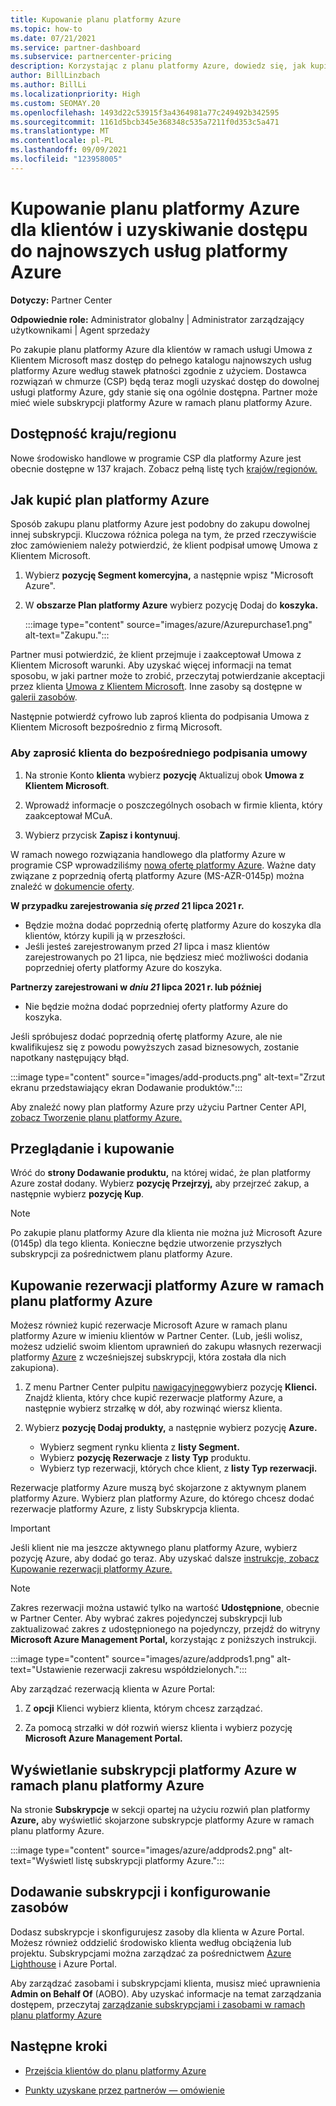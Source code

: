 ```yaml
---
title: Kupowanie planu platformy Azure
ms.topic: how-to
ms.date: 07/21/2021
ms.service: partner-dashboard
ms.subservice: partnercenter-pricing
description: Korzystając z planu platformy Azure, dowiedz się, jak kupić pojedynczą lub wiele subskrypcji platformy Azure, rezerwacji platformy Azure, skonfigurować zasoby oraz wyświetlić lub dodać subskrypcje.
author: BillLinzbach
ms.author: BillLi
ms.localizationpriority: High
ms.custom: SEOMAY.20
ms.openlocfilehash: 1493d22c53915f3a4364981a77c249492b342595
ms.sourcegitcommit: 1161d5bcb345e368348c535a7211f0d353c5a471
ms.translationtype: MT
ms.contentlocale: pl-PL
ms.lasthandoff: 09/09/2021
ms.locfileid: "123958005"
---
```

# <a name="purchase-the-azure-plan-for-customers-and-access-the-latest-azure-services"></a>Kupowanie planu platformy Azure dla klientów i uzyskiwanie dostępu do najnowszych usług platformy Azure

**Dotyczy:** Partner Center 

**Odpowiednie role:** Administrator globalny | Administrator zarządzający użytkownikami | Agent sprzedaży

Po zakupie planu platformy Azure dla klientów w ramach usługi Umowa z Klientem Microsoft masz dostęp do pełnego katalogu najnowszych usług platformy Azure według stawek płatności zgodnie z użyciem. Dostawca rozwiązań w chmurze (CSP) będą teraz mogli uzyskać dostęp do dowolnej usługi platformy Azure, gdy stanie się ona ogólnie dostępna. Partner może mieć wiele subskrypcji platformy Azure w ramach planu platformy Azure. 

## <a name="countryregion-availability"></a>Dostępność kraju/regionu

Nowe środowisko handlowe w programie CSP dla platformy Azure jest obecnie dostępne w 137 krajach. Zobacz pełną listę tych [krajów/regionów.](https://query.prod.cms.rt.microsoft.com/cms/api/am/binary/RE3QN0x) 

## <a name="how-to-purchase-azure-plan"></a>Jak kupić plan platformy Azure

Sposób zakupu planu platformy Azure jest podobny do zakupu dowolnej innej subskrypcji. Kluczowa różnica polega na tym, że przed rzeczywiście złoc zamówieniem należy potwierdzić, że klient podpisał umowę Umowa z Klientem Microsoft.

1. Wybierz **pozycję Segment komercyjna,** a następnie wpisz "Microsoft Azure".
2. W **obszarze Plan platformy Azure** wybierz pozycję Dodaj do **koszyka.**

   :::image type="content" source="images/azure/Azurepurchase1.png" alt-text="Zakupu.":::

Partner musi potwierdzić, że klient przejmuje i zaakceptował Umowa z Klientem Microsoft warunki. Aby uzyskać więcej informacji na temat sposobu, w jaki partner może to zrobić, przeczytaj potwierdzanie akceptacji przez klienta [Umowa z Klientem Microsoft](./confirm-customer-agreement.md). Inne zasoby są dostępne w [galerii zasobów](https://partner.microsoft.com/resources/collection/Microsoft-Customer-Agreement-in-the-CSP-program#/).

Następnie potwierdź cyfrowo lub zaproś klienta do podpisania Umowa z Klientem Microsoft bezpośrednio z firmą Microsoft. 

### <a name="to-invite-the-customer-to-sign-the-agreement-directly"></a>Aby zaprosić klienta do bezpośredniego podpisania umowy 

1. Na stronie Konto **klienta** wybierz **pozycję** Aktualizuj obok **Umowa z Klientem Microsoft**.

2. Wprowadź informacje o poszczególnych osobach w firmie klienta, który zaakceptował MCuA.

3. Wybierz przycisk **Zapisz i kontynuuj**.  

W ramach nowego rozwiązania handlowego dla platformy Azure w programie CSP wprowadziliśmy [nową ofertę platformy Azure](./azure-plan-lp.md). Ważne daty związane z poprzednią ofertą platformy Azure (MS-AZR-0145p) można znaleźć w [dokumencie oferty](https://go.microsoft.com/fwlink/p/?linkid=2164140).

**W przypadku zarejestrowania *się przed* 21 lipca 2021 r.**
- Będzie można dodać poprzednią ofertę platformy Azure do koszyka dla klientów, którzy kupili ją w przeszłości.
- Jeśli jesteś zarejestrowanym przed *21* lipca i masz klientów zarejestrowanych po 21 lipca, nie będziesz mieć możliwości dodania poprzedniej oferty platformy Azure do koszyka.

**Partnerzy zarejestrowani w *dniu 21* lipca 2021 r. lub później**
- Nie będzie można dodać poprzedniej oferty platformy Azure do koszyka.

Jeśli spróbujesz dodać poprzednią ofertę platformy Azure, ale nie kwalifikujesz się z powodu powyższych zasad biznesowych, zostanie napotkany następujący błąd. 

:::image type="content" source="images/add-products.png" alt-text="Zrzut ekranu przedstawiający ekran Dodawanie produktów.":::

Aby znaleźć nowy plan platformy Azure przy użyciu Partner Center API, [zobacz Tworzenie planu platformy Azure.](/partner-center/develop/create-azure-plan#get-the-catalog-item-for-azure-plan)

## <a name="review-and-buy"></a>Przeglądanie i kupowanie

Wróć do **strony Dodawanie produktu,** na której widać, że plan platformy Azure został dodany. Wybierz **pozycję Przejrzyj,** aby przejrzeć zakup, a następnie wybierz **pozycję Kup**. 

> [!NOTE]
> Po zakupie planu platformy Azure dla klienta nie można już Microsoft Azure (0145p) dla tego klienta. Konieczne będzie utworzenie przyszłych subskrypcji za pośrednictwem planu platformy Azure.

## <a name="purchase-azure-reservations-under-the-azure-plan"></a>Kupowanie rezerwacji platformy Azure w ramach planu platformy Azure 
  
Możesz również kupić rezerwacje Microsoft Azure w ramach planu platformy Azure w imieniu klientów w Partner Center. (Lub, jeśli wolisz, możesz udzielić swoim klientom uprawnień do zakupu własnych rezerwacji platformy [Azure](give-customers-permission.md) z wcześniejszej subskrypcji, która została dla nich zakupiona).

1. Z menu Partner Center pulpitu [nawigacyjnego](https://partner.microsoft.com/dashboard/)wybierz pozycję **Klienci.** Znajdź klienta, który chce kupić rezerwacje platformy Azure, a następnie wybierz strzałkę w dół, aby rozwinąć wiersz klienta.

2. Wybierz **pozycję Dodaj produkty,** a następnie wybierz pozycję **Azure.** 

   - Wybierz segment rynku klienta z **listy Segment.**
   - Wybierz **pozycję Rezerwacje** z **listy Typ** produktu.
   - Wybierz typ rezerwacji, których chce klient, z **listy Typ rezerwacji.**

Rezerwacje platformy Azure muszą być skojarzone z aktywnym planem platformy Azure. Wybierz plan platformy Azure, do którego chcesz dodać rezerwacje platformy Azure, z listy Subskrypcja klienta. 

> [!IMPORTANT] 
> Jeśli klient nie ma jeszcze aktywnego planu platformy Azure, wybierz pozycję Azure, aby dodać go teraz. Aby uzyskać dalsze [instrukcje, zobacz Kupowanie rezerwacji platformy Azure.](azure-reservations-buying.md#purchase-azure-reservations)

> [!NOTE]
> Zakres rezerwacji można ustawić tylko na wartość **Udostępnione**, obecnie w Partner Center. Aby wybrać zakres pojedynczej subskrypcji lub zaktualizować zakres z udostępnionego na pojedynczy, przejdź do witryny **Microsoft Azure Management Portal,** korzystając z poniższych instrukcji. 

:::image type="content" source="images/azure/addprods1.png" alt-text="Ustawienie rezerwacji zakresu współdzielonych.":::

Aby zarządzać rezerwacją klienta w Azure Portal: 

1. Z **opcji** Klienci wybierz klienta, którym chcesz zarządzać. 

2. Za pomocą strzałki w dół rozwiń wiersz klienta i wybierz pozycję **Microsoft Azure Management Portal.**  
 
## <a name="view-azure-subscriptions-under-the-azure-plan"></a>Wyświetlanie subskrypcji platformy Azure w ramach planu platformy Azure

Na stronie **Subskrypcje** w sekcji opartej na użyciu rozwiń plan platformy **Azure,** aby wyświetlić skojarzone subskrypcje platformy Azure w ramach planu platformy Azure.

:::image type="content" source="images/azure/addprods2.png" alt-text="Wyświetl listę subskrypcji platformy Azure."::: 

## <a name="add-subscriptions-and-configure-resources"></a>Dodawanie subskrypcji i konfigurowanie zasobów

Dodasz subskrypcje i skonfigurujesz zasoby dla klienta w Azure Portal. Możesz również oddzielić środowisko klienta według obciążenia lub projektu. Subskrypcjami można zarządzać za pośrednictwem [Azure Lighthouse](https://azure.microsoft.com/services/azure-lighthouse/) i Azure Portal. 

Aby zarządzać zasobami i subskrypcjami klienta, musisz mieć uprawnienia **Admin on Behalf Of** (AOBO). Aby uzyskać informacje na temat zarządzania dostępem, przeczytaj [zarządzanie subskrypcjami i zasobami w ramach planu platformy Azure](azure-plan-manage.md)

## <a name="next-steps"></a>Następne kroki

- [Przejścia klientów do planu platformy Azure](azure-plan-transition.md)

- [Punkty uzyskane przez partnerów — omówienie](partner-earned-credit.md)
